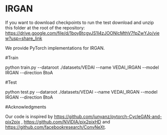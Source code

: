 # IRGAN

If you want to download checkpoints to run the test download and unzip this folder at the root of the repository: https://drive.google.com/file/d/1boyBtcgvJS1l4zJOONlcMthV7fpZwYJo/view?usp=share_link

We  provide PyTorch implementations for IRGAN. 

#Train

python train.py --dataroot ./datasets/VEDAI --name VEDAI_IRGAN --model IRGAN --direction BtoA

#Test

python test.py --dataroot ./datasets/VEDAI --name VEDAI_IRGAN --model IRGAN --direction BtoA

#Acknowledgments

Our code is inspired by https://github.com/junyanz/pytorch-CycleGAN-and-pix2pix , https://github.com/NVIDIA/pix2pixHD and https://github.com/facebookresearch/ConvNeXt.
